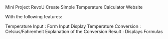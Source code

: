 Mini Project RevoU
Create Simple Temperature Calculator Website

With the following features:

Temperature Input : Form Input
Display Temperature Conversion : Celsius/Fahrenheit
Explanation of the Conversion Result : Displays Formulas
